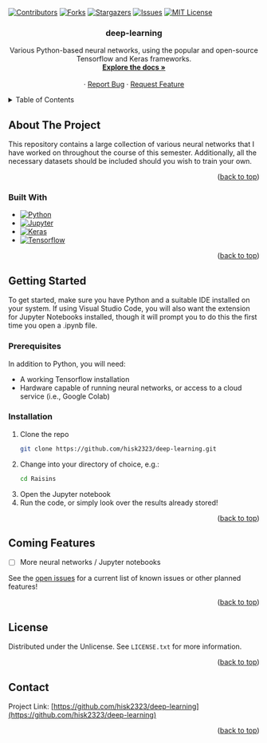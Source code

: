 <a name="readme-top"></a>

[![Contributors][contributors-shield]][contributors-url]
[![Forks][forks-shield]][forks-url]
[![Stargazers][stars-shield]][stars-url]
[![Issues][issues-shield]][issues-url]
[![MIT License][license-shield]][license-url]




<h3 align="center">deep-learning</h3>

  <p align="center">
    Various Python-based neural networks, using the popular and open-source Tensorflow and Keras frameworks.
    <br />
    <a href="https://github.com/hisk2323/deep-learning"><strong>Explore the docs »</strong></a>
    <br />
    <br />
    ·
    <a href="https://github.com/hisk2323/deep-learning/issues">Report Bug</a>
    ·
    <a href="https://github.com/hisk2323/deep-learning/issues">Request Feature</a>
  </p>
</div>



<!-- TABLE OF CONTENTS -->
<details>
  <summary>Table of Contents</summary>
  <ol>
    <li>
      <a href="#about-the-project">About The Project</a>
      <ul>
        <li><a href="#built-with">Built With</a></li>
      </ul>
    </li>
    <li>
      <a href="#getting-started">Getting Started</a>
      <ul>
        <li><a href="#prerequisites">Prerequisites</a></li>
        <li><a href="#installation">Installation</a></li>
      </ul>
    </li>
    <li><a href="#roadmap">Roadmap</a></li>
    <li><a href="#contributing">Contributing</a></li>
    <li><a href="#license">License</a></li>
    <li><a href="#contact">Contact</a></li>
    <li><a href="#acknowledgments">Acknowledgments</a></li>
  </ol>
</details>



<!-- ABOUT THE PROJECT -->
## About The Project
This repository contains a large collection of various neural networks that I have worked on throughout the course of this 
semester. Additionally, all the necessary datasets should be included should you wish to train your own.

<p align="right">(<a href="#readme-top">back to top</a>)</p>



### Built With

* [![Python][Python-badge]][Python-url]
* [![Jupyter][Jupyter-badge]][Jupyter-link]
* [![Keras][Keras-badge]][Keras-link]
* [![Tensorflow][Tensorflow-badge]][Tensorflow-link]

<p align="right">(<a href="#readme-top">back to top</a>)</p>



<!-- GETTING STARTED -->
## Getting Started

To get started, make sure you have Python and a suitable IDE installed on your system. 
If using Visual Studio Code, you will also want the extension for Jupyter Notebooks installed,
though it will prompt you to do this the first time you open a .ipynb file. 

### Prerequisites

In addition to Python, you will need: 
* A working Tensorflow installation
* Hardware capable of running neural networks, or access to a cloud service (i.e., Google Colab)


### Installation


1. Clone the repo
   ```sh
   git clone https://github.com/hisk2323/deep-learning.git
   ```
2. Change into your directory of choice, e.g.:
   ```sh
   cd Raisins
   ```
3. Open the Jupyter notebook 
4. Run the code, or simply look over the results already stored!

<p align="right">(<a href="#readme-top">back to top</a>)</p>



<!-- ROADMAP -->
## Coming Features

- [ ] More neural networks / Jupyter notebooks

See the [open issues](https://github.com/hisk2323/deep-learning/issues) for a current list of known issues or other planned features!

<p align="right">(<a href="#readme-top">back to top</a>)</p>



<!-- LICENSE -->
## License

Distributed under the Unlicense. See `LICENSE.txt` for more information.

<p align="right">(<a href="#readme-top">back to top</a>)</p>



<!-- CONTACT -->
## Contact

Project Link: [https://github.com/hisk2323/deep-learning](https://github.com/hisk2323/deep-learning)

<p align="right">(<a href="#readme-top">back to top</a>)</p>




<!-- MARKDOWN LINKS & IMAGES -->
<!-- https://www.markdownguide.org/basic-syntax/#reference-style-links -->
[contributors-shield]: https://img.shields.io/github/contributors/hisk2323/deep-learning.svg?style=for-the-badge
[contributors-url]: https://github.com/hisk2323/deep-learning/graphs/contributors
[forks-shield]: https://img.shields.io/github/forks/hisk2323/deep-learning.svg?style=for-the-badge
[forks-url]: https://github.com/hisk2323/deep-learning/network/members
[stars-shield]: https://img.shields.io/github/stars/hisk2323/deep-learning.svg?style=for-the-badge
[stars-url]: https://github.com/hisk2323/deep-learning/stargazers
[issues-shield]: https://img.shields.io/github/issues/hisk2323/deep-learning.svg?style=for-the-badge
[issues-url]: https://github.com/hisk2323/deep-learning/issues
[license-shield]: https://img.shields.io/github/license/hisk2323/deep-learning.svg?style=for-the-badge
[license-url]: https://github.com/hisk2323/deep-learning/blob/main/LICENSE.txt
[product-screenshot]: assets/screenshot1.png
[Python-badge]: https://img.shields.io/badge/python-3670A0?style=for-the-badge&logo=python&logoColor=ffdd54
[Python-url]: https://python.org/
[Keras-badge]: https://img.shields.io/badge/Keras-FF0000?style=for-the-badge&logo=keras&logoColor=white
[Keras-link]: https://keras.io/
[Tensorflow-badge]: https://img.shields.io/badge/TensorFlow-FF6F00?style=for-the-badge&logo=tensorflow&logoColor=white
[Tensorflow-link]: https://www.tensorflow.org/
[Jupyter-badge]: https://img.shields.io/badge/Jupyter-F37626.svg?&style=for-the-badge&logo=Jupyter&logoColor=white
[Jupyter-link]: https://jupyter.org/
